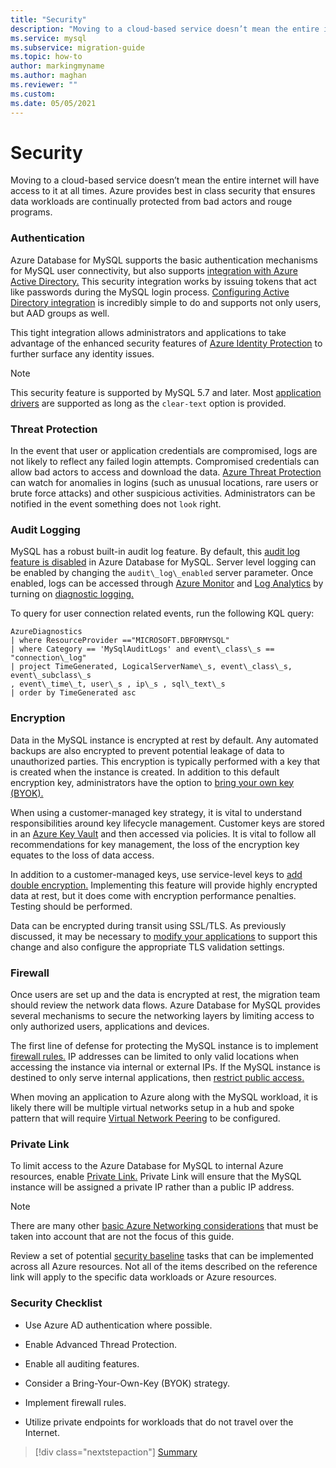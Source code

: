 ```yaml
---
title: "Security"
description: "Moving to a cloud-based service doesn’t mean the entire internet will have access to it at all times."
ms.service: mysql
ms.subservice: migration-guide
ms.topic: how-to
author: markingmyname
ms.author: maghan
ms.reviewer: ""
ms.custom:
ms.date: 05/05/2021
---
```


# Security

Moving to a cloud-based service doesn’t mean the entire internet will have access to it at all times. Azure provides best in class security that ensures data workloads are continually protected from bad actors and rouge programs.

### Authentication

Azure Database for MySQL supports the basic authentication mechanisms for MySQL user connectivity, but also supports [integration with Azure Active Directory.](/azure/mysql/concepts-azure-ad-authentication) This security integration works by issuing tokens that act like passwords during the MySQL login process. [Configuring Active Directory integration](/azure/mysql/howto-configure-sign-in-azure-ad-authentication) is incredibly simple to do and supports not only users, but AAD groups as well.

This tight integration allows administrators and applications to take advantage of the enhanced security features of [Azure Identity Protection](/azure/active-directory/identity-protection/overview-identity-protection) to further surface any identity issues.

> [!NOTE] 
> This security feature is supported by MySQL 5.7 and later. Most [application drivers](/azure/mysql/howto-configure-sign-in-azure-ad-authentication) are supported as long as the `clear-text` option is provided.

### Threat Protection

In the event that user or application credentials are compromised, logs are not likely to reflect any failed login attempts. Compromised credentials can allow bad actors to access and download the data. [Azure Threat Protection](/azure/mysql/concepts-data-access-and-security-threat-protection) can watch for anomalies in logins (such as unusual locations, rare users or brute force attacks) and other suspicious activities. Administrators can be notified in the event something does not `look` right.

### Audit Logging

MySQL has a robust built-in audit log feature. By default, this [audit log feature is disabled](/azure/mysql/concepts-audit-logs) in Azure Database for MySQL. Server level logging can be enabled by changing the `audit\_log\_enabled` server parameter. Once enabled, logs can be accessed through [Azure Monitor](/azure/azure-monitor/overview) and [Log Analytics](/azure/azure-monitor/platform/design-logs-deployment) by turning on [diagnostic logging.](/azure/mysql/howto-configure-audit-logs-portal#set-up-diagnostic-logs)

To query for user connection related events, run the following KQL query:

```
AzureDiagnostics  
| where ResourceProvider =="MICROSOFT.DBFORMYSQL" 
| where Category == 'MySqlAuditLogs' and event\_class\_s == "connection\_log"  
| project TimeGenerated, LogicalServerName\_s, event\_class\_s, event\_subclass\_s  
, event\_time\_t, user\_s , ip\_s , sql\_text\_s  
| order by TimeGenerated asc
```

### Encryption

Data in the MySQL instance is encrypted at rest by default. Any automated backups are also encrypted to prevent potential leakage of data to unauthorized parties. This encryption is typically performed with a key that is created when the instance is created. In addition to this default encryption key, administrators have the option to [bring your own key (BYOK).](/azure/mysql/concepts-data-encryption-mysql)

When using a customer-managed key strategy, it is vital to understand responsibilities around key lifecycle management. Customer keys are stored in an [Azure Key Vault](/azure/key-vault/general/basic-concepts) and then accessed via policies. It is vital to follow all recommendations for key management, the loss of the encryption key equates to the loss of data access.

In addition to a customer-managed keys, use service-level keys to [add double encryption.](/azure/mysql/concepts-infrastructure-double-encryption) Implementing this feature will provide highly encrypted data at rest, but it does come with encryption performance penalties. Testing should be performed.

Data can be encrypted during transit using SSL/TLS. As previously discussed, it may be necessary to [modify your applications](/azure/mysql/howto-configure-ssl) to support this change and also configure the appropriate TLS validation settings.

### Firewall

Once users are set up and the data is encrypted at rest, the migration team should review the network data flows. Azure Database for MySQL provides several mechanisms to secure the networking layers by limiting access to only authorized users, applications and devices.

The first line of defense for protecting the MySQL instance is to implement [firewall rules.](/azure/mysql/concepts-firewall-rules) IP addresses can be limited to only valid locations when accessing the instance via internal or external IPs. If the MySQL instance is destined to only serve internal applications, then [restrict public access. ](/azure/mysql/howto-deny-public-network-access)

When moving an application to Azure along with the MySQL workload, it is likely there will be multiple virtual networks setup in a hub and spoke pattern that will require [Virtual Network Peering](/azure/virtual-network/virtual-network-peering-overview) to be configured.

### Private Link

To limit access to the Azure Database for MySQL to internal Azure resources, enable [Private Link.](/azure/mysql/concepts-data-access-security-private-link) Private Link will ensure that the MySQL instance will be assigned a private IP rather than a public IP address.

> [!NOTE]
> There are many other [basic Azure Networking considerations](/azure/mysql/concepts-data-access-and-security-vnet) that must be taken into account that are not the focus of this guide.

Review a set of potential [security baseline](/azure/mysql/security-baseline) tasks that can be implemented across all Azure resources. Not all of the items described on the reference link will apply to the specific data workloads or Azure resources.

### Security Checklist

  - Use Azure AD authentication where possible.

  - Enable Advanced Thread Protection.

  - Enable all auditing features.

  - Consider a Bring-Your-Own-Key (BYOK) strategy.

  - Implement firewall rules.

  - Utilize private endpoints for workloads that do not travel over the Internet.  


> [!div class="nextstepaction"]
> [Summary](./summary.md)
